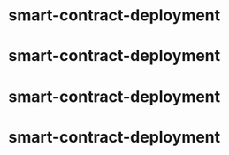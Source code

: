 # smart-contract-deployment
# smart-contract-deployment
# smart-contract-deployment
# smart-contract-deployment
